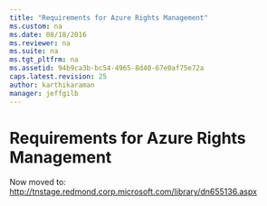 ```yaml
---
title: "Requirements for Azure Rights Management"
ms.custom: na
ms.date: 08/18/2016
ms.reviewer: na
ms.suite: na
ms.tgt_pltfrm: na
ms.assetid: 94b9ca3b-bc54-4965-8d40-67e0af75e72a
caps.latest.revision: 25
author: karthikaraman
manager: jeffgilb
---
```

# Requirements for Azure Rights Management
Now moved to: http://tnstage.redmond.corp.microsoft.com/library/dn655136.aspx

